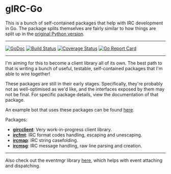 # gIRC-Go

This is a bunch of self-contained packages that help with IRC development in Go. The package splits themselves are fairly similar to how things are split up in the [original Python version](https://github.com/DanielOaks/girc).

---

[![GoDoc](https://godoc.org/github.com/DanielOaks/girc-go?status.svg)](https://godoc.org/github.com/DanielOaks/girc-go)
[![Build Status](https://travis-ci.org/DanielOaks/girc-go.svg?branch=master)](https://travis-ci.org/DanielOaks/girc-go)
[![Coverage Status](https://coveralls.io/repos/DanielOaks/girc-go/badge.svg?branch=master&service=github)](https://coveralls.io/github/DanielOaks/girc-go?branch=master)
[![Go Report Card](https://goreportcard.com/badge/github.com/DanielOaks/girc-go)](https://goreportcard.com/report/github.com/DanielOaks/girc-go)

---

I'm aiming for this to become a client library all of its own. The best path to that is writing a bunch of useful, testable, self-contained packages that I'm able to wire together!

These packages are still in their early stages. Specifically, they're probably not as well-optimised as we'd like, and the interfaces exposed by them may not be final. For specific package details, view the documentation of that package.

An example bot that uses these packages can be found [here](https://gist.github.com/DanielOaks/cbbc957e8dba39f59d9e).

Packages:

* [**gircclient**](https://godoc.org/github.com/DanielOaks/girc-go/client): Very work-in-progress client library.
* [**ircfmt**](https://godoc.org/github.com/DanielOaks/girc-go/ircfmt): IRC format codes handling, escaping and unescaping.
* [**ircmap**](https://godoc.org/github.com/DanielOaks/girc-go/ircmap): IRC string casefolding.
* [**ircmsg**](https://godoc.org/github.com/DanielOaks/girc-go/ircmsg): IRC message handling, raw line parsing and creation.

---

Also check out the eventmgr library [here](https://godoc.org/github.com/DanielOaks/eventmgr), which helps with event attaching and dispatching.
